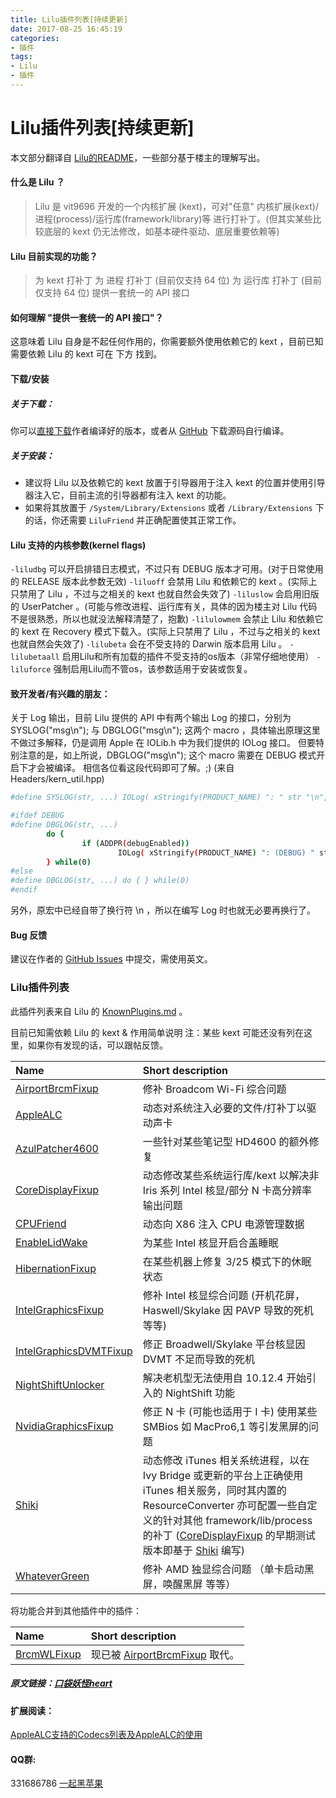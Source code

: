 ```yaml
---
title: Lilu插件列表[持续更新]
date: 2017-08-25 16:45:19
categories:
- 插件
tags:
- Lilu
- 插件
---
```

Lilu插件列表[持续更新]
=====================

本文部分翻译自 [Lilu的README](https://github.com/vit9696/Lilu/blob/master/README.md)，一些部分基于楼主的理解写出。

#### 什么是 Lilu ？
> Lilu 是 vit9696 开发的一个内核扩展 (kext)，可对"任意" 内核扩展(kext)/进程(process)/运行库(framework/library)等 进行打补丁。(但其实某些比较底层的 kext 仍无法修改，如基本硬件驱动、底层重要依赖等)

#### Lilu 目前实现的功能？
>为 kext 打补丁
为 进程 打补丁    (目前仅支持 64 位)
为 运行库 打补丁 (目前仅支持 64 位)
提供一套统一的 API 接口

#### 如何理解 "提供一套统一的 API 接口"？
这意味着 Lilu 自身是不起任何作用的，你需要额外使用依赖它的 kext ，目前已知需要依赖 Lilu 的 kext 可在 下方 找到。


#### 下载/安装
##### 关于下载：
你可以[直接下载](https://github.com/vit9696/Lilu/releases)作者编译好的版本，或者从 [GitHub](https://github.com/vit9696/Lilu/) 下载源码自行编译。
##### 关于安装：
* 建议将 Lilu 以及依赖它的 kext 放置于引导器用于注入 kext 的位置并使用引导器注入它，目前主流的引导器都有注入 kext 的功能。
* 如果将其放置于 `/System/Library/Extensions` 或者 `/Library/Extensions` 下的话，你还需要 `LiluFriend` 并正确配置使其正常工作。

#### Lilu 支持的内核参数(kernel flags)
`-liludbg` 可以开启排错日志模式，不过只有 DEBUG 版本才可用。(对于日常使用的 RELEASE 版本此参数无效)
`-liluoff` 会禁用 Lilu 和依赖它的 kext 。(实际上只禁用了 Lilu ，不过与之相关的 kext 也就自然会失效了)
`-liluslow` 会启用旧版的 UserPatcher 。(可能与修改进程、运行库有关，具体的因为楼主对 Lilu 代码不是很熟悉，所以也就没法解释清楚了，抱歉)
`-lilulowmem` 会禁止 Lilu 和依赖它的 kext 在 Recovery 模式下载入。(实际上只禁用了 Lilu ，不过与之相关的 kext 也就自然会失效了)
`-lilubeta` 会在不受支持的 Darwin 版本启用 Lilu 。
`-lilubetaall` 启用Lilu和所有加载的插件不受支持的os版本（非常仔细地使用）
`-liluforce` 强制启用Lilu而不管os，该参数适用于安装或恢复。
#### 致开发者/有兴趣的朋友：
关于 Log 输出，目前 Lilu 提供的 API 中有两个输出 Log 的接口，分别为 SYSLOG("msg\n"); 与 DBGLOG("msg\n"); 这两个 macro ，具体输出原理这里不做过多解释，仍是调用 Apple 在 IOLib.h 中为我们提供的 IOLog 接口。
但要特别注意的是，如上所说，DBGLOG("msg\n"); 这个 macro 需要在 DEBUG 模式开启下才会被编译。
相信各位看这段代码即可了解。;) (来自 Headers/kern_util.hpp)

```bash
#define SYSLOG(str, ...) IOLog( xStringify(PRODUCT_NAME) ": " str "\n", ## __VA_ARGS__)

#ifdef DEBUG
#define DBGLOG(str, ...)                                                                                                                                \
        do {                                                                                                                                                                \
                if (ADDPR(debugEnabled))                                                                                \
                        IOLog( xStringify(PRODUCT_NAME) ": (DEBUG) " str "\n", ## __VA_ARGS__);                \
        } while(0)
#else
#define DBGLOG(str, ...) do { } while(0)
#endif
```
另外，原宏中已经自带了换行符 \n ，所以在编写 Log 时也就无必要再换行了。


#### Bug 反馈
建议在作者的 [GitHub Issues](https://github.com/vit9696/Lilu/issues) 中提交，需使用英文。

### Lilu插件列表

此插件列表来自 Lilu 的 [KnownPlugins.md](https://github.com/vit9696/Lilu/blob/master/KnownPlugins.md) 。

目前已知需依赖 Lilu 的 kext & 作用简单说明
注：某些 kext 可能还没有列在这里，如果你有发现的话，可以跟帖反馈。

| Name | Short description |
|:-----|:------------------|
|[AirportBrcmFixup](https://sourceforge.net/p/airportbrcmfixup/) | 修补 Broadcom Wi-Fi 综合问题|
|[AppleALC](https://github.com/vit9696/AppleALC) | 动态对系统注入必要的文件/打补丁以驱动声卡|
|[AzulPatcher4600](https://github.com/coderobe/AzulPatcher4600) | 一些针对某些笔记型 HD4600 的额外修复|
|[CoreDisplayFixup](https://github.com/PMheart/CoreDisplayFixup) | 动态修改某些系统运行库/kext 以解决非 Iris 系列 Intel 核显/部分 N 卡高分辨率输出问题|
|[CPUFriend](https://github.com/PMheart/CPUFriend) | 动态向 X86 注入 CPU 电源管理数据|
|[EnableLidWake](https://github.com/syscl/EnableLidWake) | 为某些 Intel 核显开启合盖睡眠|
|[HibernationFixup](https://sourceforge.net/p/hibernationfixup) | 在某些机器上修复 3/25 模式下的休眠状态|
|[IntelGraphicsFixup](https://sourceforge.net/p/intelgraphicsfixup) | 修补 Intel 核显综合问题 (开机花屏，Haswell/Skylake 因 PAVP 导致的死机等等)|
|[IntelGraphicsDVMTFixup](https://github.com/BarbaraPalvin/IntelGraphicsDVMTFixup) | 修正 Broadwell/Skylake 平台核显因 DVMT 不足而导致的死机|
|[NightShiftUnlocker](https://github.com/Austere-J/NightShiftUnlocker) | 解决老机型无法使用自 10.12.4 开始引入的 NightShift 功能|
|[NvidiaGraphicsFixup](https://sourceforge.net/p/nvidiagraphicsfixup) | 修正 N 卡 (可能也适用于 I 卡) 使用某些 SMBios 如 MacPro6,1 等引发黑屏的问题|
|[Shiki](https://github.com/vit9696/Shiki) | 动态修改 iTunes 相关系统进程，以在 Ivy Bridge 或更新的平台上正确使用 iTunes 相关服务，同时其内置的 ResourceConverter 亦可配置一些自定义的针对其他 framework/lib/process 的补丁 ([CoreDisplayFixup](https://github.com/PMheart/CoreDisplayFixup) 的早期测试版本即基于 [Shiki](https://github.com/vit9696/Shiki) 编写)|
|[WhateverGreen](https://github.com/vit9696/WhateverGreen) | 修补 AMD 独显综合问题 （单卡启动黑屏，唤醒黑屏 等等）|


将功能合并到其他插件中的插件：

| Name | Short description |
|:-----|:------------------|
|[BrcmWLFixup](https://github.com/PMheart/BrcmWLFixup) | 现已被 [AirportBrcmFixup](https://sourceforge.net/p/airportbrcmfixup/) 取代。|



##### 原文链接：[口袋妖怪heart](http://bbs.pcbeta.com/forum.php?mod=viewthread&tid=1741470&page=1#pid47122622)
#### 扩展阅读：
[AppleALC支持的Codecs列表及AppleALC的使用](https://blog.daliansky.net/2017/09/08/AppleALC-Supported-codecs/)

#### QQ群:
331686786 [一起黑苹果](http://shang.qq.com/wpa/qunwpa?idkey=db511a29e856f37cbb871108ffa77a6e79dde47e491b8f2c8d8fe4d3c310de91)



